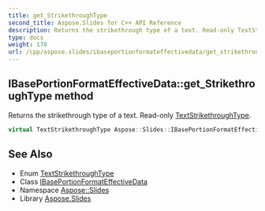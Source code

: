 ```yaml
---
title: get_StrikethroughType
second_title: Aspose.Slides for C++ API Reference
description: Returns the strikethrough type of a text. Read-only TextStrikethroughType.
type: docs
weight: 170
url: /cpp/aspose.slides/ibaseportionformateffectivedata/get_strikethroughtype/
---
```

## IBasePortionFormatEffectiveData::get_StrikethroughType method


Returns the strikethrough type of a text. Read-only [TextStrikethroughType](../../textstrikethroughtype/).

```cpp
virtual TextStrikethroughType Aspose::Slides::IBasePortionFormatEffectiveData::get_StrikethroughType()=0
```

## See Also

* Enum [TextStrikethroughType](../../textstrikethroughtype/)
* Class [IBasePortionFormatEffectiveData](../)
* Namespace [Aspose::Slides](../../)
* Library [Aspose.Slides](../../../)
